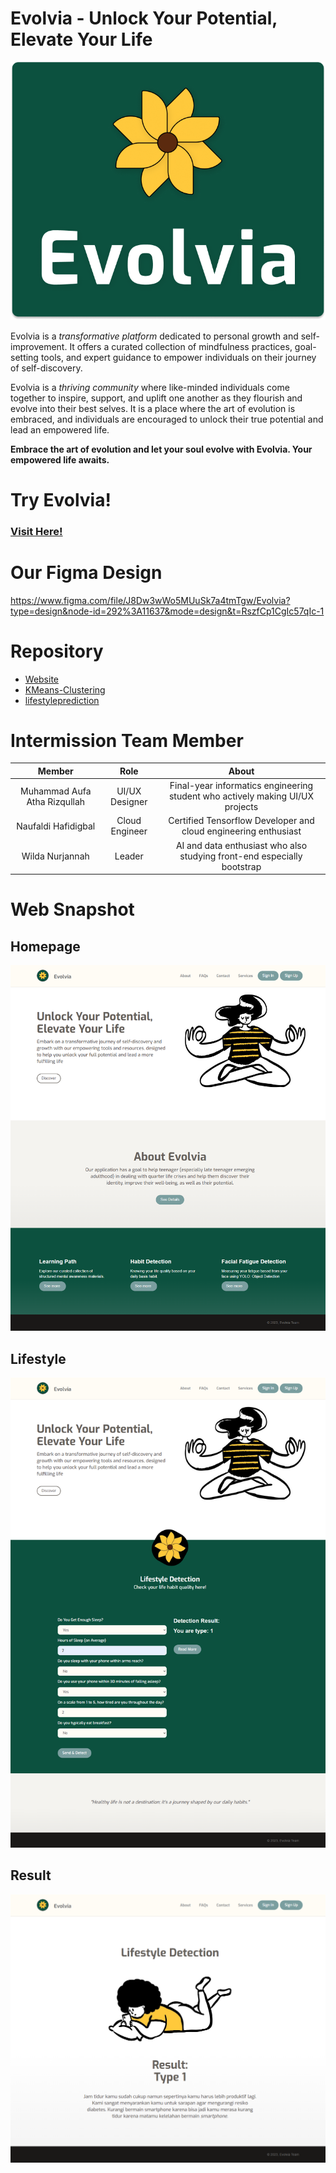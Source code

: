 # Evolvia - Unlock Your Potential, Elevate Your Life

![Evolvia Logo](https://github.com/Evolvia-Garuda-Hacks/.github/blob/main/Evolvia%20-%20Logo%20-%20Center%20Text.png?raw=true)

Evolvia is a *transformative platform* dedicated to personal growth and self-improvement. It offers a curated collection of mindfulness practices, goal-setting tools, and expert guidance to empower individuals on their journey of self-discovery. 

Evolvia is a *thriving community* where like-minded individuals come together to inspire, support, and uplift one another as they flourish and evolve into their best selves. It is a place where the art of evolution is embraced, and individuals are encouraged to unlock their true potential and lead an empowered life.


**Embrace the art of evolution and let your soul evolve with Evolvia. 
Your empowered life awaits.**

# Try Evolvia!
### [Visit Here!](https://evolvia.site)

# Our Figma Design
https://www.figma.com/file/J8Dw3wWo5MUuSk7a4tmTgw/Evolvia?type=design&node-id=292%3A11637&mode=design&t=RszfCp1CgIc57qIc-1

# Repository
- [Website](https://github.com/Evolvia-Garuda-Hacks/Website)
- [KMeans-Clustering](https://github.com/Evolvia-Garuda-Hacks/KMeans-Clustering)
- [lifestyleprediction](https://github.com/Evolvia-Garuda-Hacks/lifestyleprediction)

# Intermission Team Member

|            Member           | Role |        About        |                                                   
| :-------------------------: | :--------: | :----------------: | 
|Muhammad Aufa Atha Rizqullah   | UI/UX Designer |  Final-year informatics engineering student who actively making UI/UX projects | 
|      Naufaldi Hafidigbal     | Cloud Engineer |  Certified Tensorflow Developer and cloud engineering enthusiast  |
|     Wilda Nurjannah    | Leader | AI and data enthusiast who also studying front-end especially bootstrap |

# Web Snapshot

## Homepage
![Homepage](https://github.com/Evolvia-Garuda-Hacks/.github/blob/main/evolvia_home.png?raw=true)

## Lifestyle
![Lifestyle](https://github.com/Evolvia-Garuda-Hacks/.github/blob/main/evolvia_lifestyleprediction.png?raw=true)

## Result
![Lifestyle](https://github.com/Evolvia-Garuda-Hacks/.github/blob/main/evolvia_result.png?raw=true)
